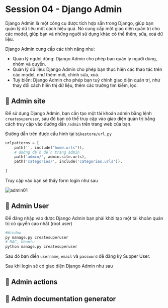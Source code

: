 
# Session 04 - Django Admin 

Django Admin là một công cụ được tích hợp sẵn trong Django, giúp bạn quản lý dữ liệu một cách hiệu quả. Nó cung cấp một giao diện quản trị cho các model, giúp bạn và những người sử dụng khác có thể thêm, sửa, xoá dữ liệu.

Django Admin cung cấp các tính năng như:
- Quản lý người dùng: Django Admin cho phép bạn quản lý người dùng, nhóm và quyền.
- Quản lý dữ liệu: Django Admin cho phép bạn thực hiện các thao tác trên các model, như thêm mới, chỉnh sửa, xoá.
- Tuỳ biến: Django Admin cho phép bạn tuỳ chỉnh giao diện quản trị, như thay đổi cách hiển thị dữ liệu, thêm các trường tìm kiếm, lọc.


## 💛 Admin site

Để sử dụng Django Admin, bạn cần tạo một tài khoản admin bằng lệnh `createsuperuser`, sau đó bạn có thể truy cập vào giao diện quản trị bằng cách truy cập vào đường dẫn `/admin` trên trang web của bạn.

Đường dẫn trên được cấu hình tại `bikestore/url.py`

```python
urlpatterns = [
    path('', include("home.urls")),
    # đường dẫn đến trang admin
    path('admin/', admin.site.urls), 
    path('categories/', include('categories.urls')),
    
]
```

Truy cập vào bạn sẽ thấy form login như sau

![admin01](img/)

## 💛 Admin User

Để đăng nhập vào được Django Admin bạn phải khởi tạo một tài khoản quản trị có quyền cao nhất (root user)

```bash
#Window
py manage.py createsuperuser
# MAC, Ubuntu
python manage.py createsuperuser
```

Sau đó bạn điền `username`, `email` và `password` để đăng ký Supper User.

Sau khi login sẽ có giao diện Django Admin như sau


## 💛 Admin actions

## 💛 Admin documentation generator
